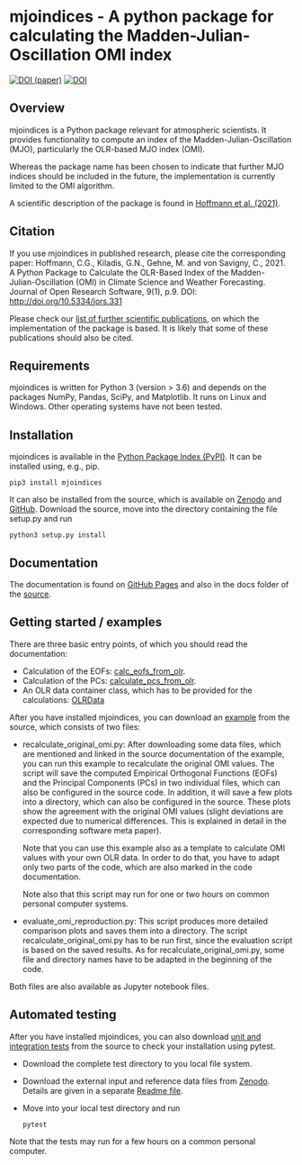 mjoindices - A python package for calculating the Madden-Julian-Oscillation OMI index
=====================================================================================

[![DOI (paper)](https://img.shields.io/badge/DOI%20%28paper%29-10.5334%2Fjors.331-blue.svg)](https://doi.org/10.5334/jors.331)
[![DOI](https://zenodo.org/badge/197774253.svg)](https://zenodo.org/badge/latestdoi/197774253)

Overview
--------

mjoindices is a Python package relevant for atmospheric scientists. It provides functionality to compute an 
index of the Madden-Julian-Oscillation (MJO), particularly the OLR-based MJO index (OMI).

Whereas the package name has been chosen to indicate that further MJO indices should be included in the future, the 
implementation is currently limited to the OMI algorithm.

A scientific description of the package is found in [Hoffmann et al. (2021)](https://doi.org/10.5334/jors.331).

Citation
--------
If you use mjoindices in published research, please cite the corresponding paper: Hoffmann, C.G., Kiladis, G.N., Gehne, M. and von Savigny, C., 2021.
A Python Package to Calculate the OLR-Based Index of the Madden- Julian-Oscillation (OMI) in Climate Science and Weather Forecasting. 
Journal of Open Research Software, 9(1), p.9. DOI: http://doi.org/10.5334/jors.331

Please check our [list of further scientific publications](https://cghoffmann.github.io/mjoindices/references.html), on which the
implementation of the package is based. It is likely that some of these publications should also be cited.

Requirements
------------
mjoindices is written for Python 3 (version > 3.6) and depends on the packages NumPy, Pandas, SciPy, and Matplotlib. It runs on Linux
and Windows. Other operating systems have not been tested. 

Installation
------------
mjoindices is available in the [Python Package Index (PyPI)](https://pypi.org/project/mjoindices/). It can be installed using, 
e.g., pip.
    
    pip3 install mjoindices
    
It can also be installed from the source, which is available on [Zenodo](http://dx.doi.org/10.5281/zenodo.3613752) and [GitHub](https://github.com/cghoffmann/mjoindices). 
Download the source, move into the directory containing the file setup.py and run

    python3 setup.py install
    
Documentation
-----------------
The documentation is found on [GitHub Pages](https://cghoffmann.github.io/mjoindices/index.html) and also in the docs
folder of the [source](docs/index.html).
    
Getting started / examples
--------------------------
There are three basic entry points, of which you should read the documentation:

* Calculation of the EOFs: [calc_eofs_from_olr](https://cghoffmann.github.io/mjoindices/api/omi_calculator.html#mjoindices.omi.omi_calculator.calc_eofs_from_olr).
* Calculation of the PCs: [calculate_pcs_from_olr](https://cghoffmann.github.io/mjoindices/api/omi_calculator.html#mjoindices.omi.omi_calculator.calculate_pcs_from_olr).
* An OLR data container class, which has to be provided for the calculations: [OLRData](https://cghoffmann.github.io/mjoindices/api/olr_handling.html#mjoindices.olr_handling.OLRData)

After you have installed mjoindices, you can download an
[example](examples/) from the source, which consists of two files: 

* recalculate_original_omi.py: After downloading some data files, which are mentioned and linked in the source
  documentation of the example, you can run this example to recalculate the original OMI values. The script will save
  the computed Empirical Orthogonal Functions (EOFs) and the Principal Components (PCs) in two individual files, which
  can also be configured in the source code. In addition, it will save a few plots into a directory, which can
  also be configured in the source. These plots show the agreement with the original OMI values (slight deviations are 
  expected due to numerical differences. This is explained in detail in the corresponding software meta paper).

  Note that you can use this example also as a template to calculate OMI values with your own OLR data. 
  In order to do that, you have to adapt only two parts of the code, which are also marked in the code documentation.

  Note also that this script may run for one or two hours on common personal computer systems.

* evaluate_omi_reproduction.py: This script produces more detailed comparison plots and saves them into a directory.
  The script recalculate_original_omi.py has to be run first, since the evaluation script is based on the saved results.
  As for recalculate_original_omi.py, some file and directory names have to be adapted in the beginning of the code.

Both files are also available as Jupyter notebook files.

Automated testing
-----------------
After you have installed mjoindices, you can also download
[unit and integration tests](tests/) from the source to check
your installation using pytest.

* Download the complete test directory to you local file system.

* Download the external input and reference data files from [Zenodo](https://doi.org/10.5281/zenodo.3746562). Details are given in a separate [Readme file](tests/testdata/README). 

* Move into your local test directory and run

      pytest

Note that the tests may run for a few hours on a common personal computer.
